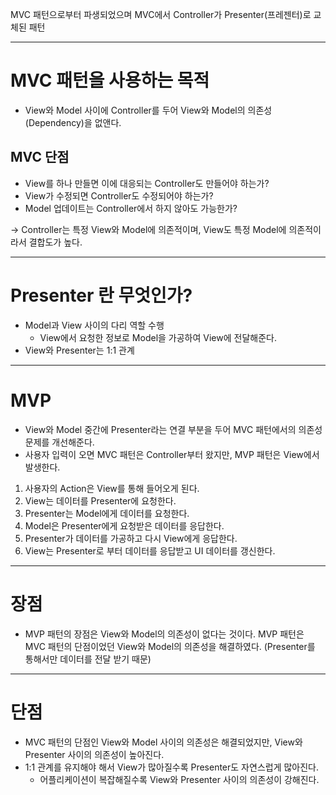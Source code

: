 
MVC 패턴으로부터 파생되었으며 MVC에서 Controller가 Presenter(프레젠터)로 교체된 패턴

----

# MVC 패턴을 사용하는 목적

- View와 Model 사이에 Controller를 두어 View와 Model의 의존성(Dependency)을 없앤다.

## MVC 단점

- View를 하나 만들면 이에 대응되는 Controller도 만들어야 하는가?
- View가 수정되면 Controller도 수정되어야 하는가?
- Model 업데이트는 Controller에서 하지 않아도 가능한가?


-> Controller는 특정 View와 Model에 의존적이며, View도 특정 Model에 의존적이라서 결합도가 높다.

----

# Presenter 란 무엇인가?

- Model과 View 사이의 다리 역할 수행
    - View에서 요청한 정보로 Model을 가공하여 View에 전달해준다.
- View와 Presenter는 1:1 관계


----

# MVP

- View와 Model 중간에 Presenter라는 연결 부분을 두어 MVC 패턴에서의 의존성 문제를 개선해준다.
- 사용자 입력이 오면 MVC 패턴은 Controller부터 왔지만, MVP 패턴은 View에서 발생한다.

1. 사용자의 Action은 View를 통해 들어오게 된다.
2. View는 데이터를 Presenter에 요청한다.
3. Presenter는 Model에게 데이터를 요청한다.
4. Model은 Presenter에게 요청받은 데이터를 응답한다.
5. Presenter가 데이터를 가공하고 다시 View에게 응답한다.
6. View는 Presenter로 부터 데이터를 응답받고 UI 데이터를 갱신한다.

----

# 장점

- MVP 패턴의 장점은 View와 Model의 의존성이 없다는 것이다. MVP 패턴은 MVC 패턴의 단점이었던 View와 Model의 의존성을 해결하였다. (Presenter를 통해서만 데이터를 전달 받기 때문)

---

# 단점

- MVC 패턴의 단점인 View와 Model 사이의 의존성은 해결되었지만, View와 Presenter 사이의 의존성이 높아진다.
- 1:1 관계를 유지해야 해서 View가 많아질수록 Presenter도 자연스럽게 많아진다.
    - 어플리케이션이 복잡해질수록 View와 Presenter 사이의 의존성이 강해진다.